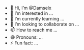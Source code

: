 - 👋 Hi, I’m @Damselx
- 👀 I’m interested in ...
- 🌱 I’m currently learning ...
- 💞️ I’m looking to collaborate on ...
- 📫 How to reach me ...
- 😄 Pronouns: ...
- ⚡ Fun fact: ...

<!---
Damselx/Damselx is a ✨ special ✨ repository because its `README.md` (this file) appears on your GitHub profile.
You can click the Preview link to take a look at your changes.
--->
